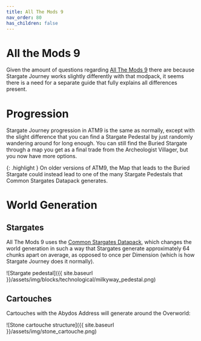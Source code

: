 ```yaml
---
title: All The Mods 9
nav_order: 80
has_children: false
---
```

# All the Mods 9
Given the amount of questions regarding [All The Mods 9](https://www.curseforge.com/minecraft/modpacks/all-the-mods-9)
there are because Stargate Journey works slightly differently with that modpack,
it seems there is a need for a separate guide that fully explains all differences present.

# Progression
Stargate Journey progression in ATM9 is the same as normally,
except with the slight difference that you can find a Stargate Pedestal by just randomly wandering around for long enough.
You can still find the Buried Stargate through a map you get as a final trade from the Archeologist Villager, but you now have more options.

{: .highlight }
On older versions of ATM9, the Map that leads to the Buried Stargate could instead lead to one of the many Stargate Pedestals that Common Stargates Datapack generates.

# World Generation
## Stargates 
All The Mods 9 uses the [Common Stargates Datapack](https://www.curseforge.com/minecraft/texture-packs/common-stargates),
which changes the world generation in such a way that Stargates generate approximately 64 chunks apart on average, 
as opposed to once per Dimension (which is how Stargate Journey does it normally).

![Stargate pedestal]({{ site.baseurl }}/assets/img/blocks/technological/milkyway_pedestal.png)

## Cartouches
Cartouches with the Abydos Address will generate around the Overworld:  
  
![Stone cartouche structure]({{ site.baseurl }}/assets/img/stone_cartouche.png)



[//]: # (# Troubleshooting)

[//]: # (## Updating from an older ATM9 version crashes, presumably due to problems caused by Stargate Journey)

[//]: # (It's probably not Stargate Journey causing it, but rather an old version of the Common Stargates Datapack. )

[//]: # (Here is a guide on fixing it created by tehgreatdoge &#40;edited a bit, since it was written in the context of Discord&#41;:  )

[//]: # (_This tutorial assumes that you have 0 knowledge about how KubeJS works._)

[//]: # ()
[//]: # (1. To get started, open your Minecraft instance’s folder. )

[//]: # (   Then go to `./kubejs/data`. )

[//]: # (   If you see a folder labeled sgjourney, this is &#40;probably&#41; the right tutorial for you.)

[//]: # ()
[//]: # (2. Now that you have the folder, you will need to verify that there aren’t any other important changes made by the modpack. )

[//]: # (   To do so, compare your file structure against the attached image. While this won’t 100% guarantee that everything will be alright, it should help prevent any issues.)

[//]: # ()
[//]: # (3. If your file structure doesn’t exactly match, please open a post in on the Discord Server bugs-and-suggestions channel with the following info: Modpack and modpack version, sgjourney version, common stargates version.)

[//]: # ()
[//]: # (4. Now that we have verified that the folders match, go ahead and delete the sgjourney folder.)

[//]: # ()
[//]: # (5. Now, download the latest version of common stargates for your Minecraft version and open it. Inside, there should be a data folder. )

[//]: # (   Copy the `common_stargates` and sgjourney folder from it and paste it into the `./kubejs/` data folder. )

[//]: # (   You did it! If this doesn’t work, please create a post in bugs-and-suggestions channel on the Discord Server with the previously mentioned info.)
